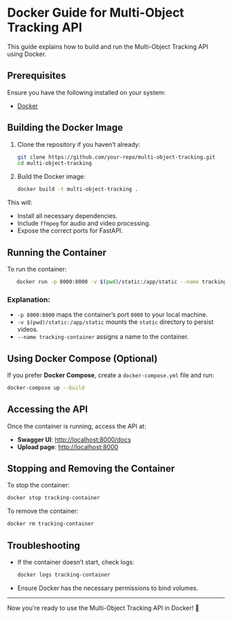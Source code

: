 # Docker Guide for Multi-Object Tracking API

This guide explains how to build and run the Multi-Object Tracking API using Docker.

## Prerequisites

Ensure you have the following installed on your system:
- [Docker](https://docs.docker.com/get-docker/)


## Building the Docker Image

1. Clone the repository if you haven’t already:
   ```sh
   git clone https://github.com/your-repo/multi-object-tracking.git
   cd multi-object-tracking
   ```

2. Build the Docker image:
   ```sh
   docker build -t multi-object-tracking .
   ```

This will:
- Install all necessary dependencies.
- Include `ffmpeg` for audio and video processing.
- Expose the correct ports for FastAPI.

## Running the Container

To run the container:
```sh
   docker run -p 8000:8000 -v $(pwd)/static:/app/static --name tracking-container multi-object-tracking
```

### Explanation:
- `-p 8000:8000` maps the container’s port `8000` to your local machine.
- `-v $(pwd)/static:/app/static` mounts the `static` directory to persist videos.
- `--name tracking-container` assigns a name to the container.

## Using Docker Compose (Optional)
If you prefer **Docker Compose**, create a `docker-compose.yml` file and run:
```sh
docker-compose up --build
```

## Accessing the API
Once the container is running, access the API at:
- **Swagger UI**: [http://localhost:8000/docs](http://localhost:8000/docs)
- **Upload page**: [http://localhost:8000](http://localhost:8000)

## Stopping and Removing the Container
To stop the container:
```sh
docker stop tracking-container
```
To remove the container:
```sh
docker rm tracking-container
```

## Troubleshooting
- If the container doesn’t start, check logs:
  ```sh
  docker logs tracking-container
  ```
- Ensure Docker has the necessary permissions to bind volumes.

---
Now you're ready to use the Multi-Object Tracking API in Docker! 🚀

